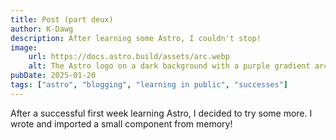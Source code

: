 ```yaml
---
title: Post (part deux)
author: K-Dawg
description: After learning some Astro, I couldn't stop!
image:
    url: https://docs.astro.build/assets/arc.webp
    alt: The Astro logo on a dark background with a purple gradient arc.
pubDate: 2025-01-20
tags: ["astro", "blogging", "learning in public", "successes"]
---
```

After a successful first week learning Astro, I decided to try some more. I wrote and imported a small component from memory!